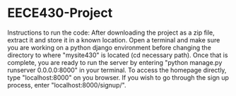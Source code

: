 # EECE430-Project

Instructions to run the code:
After downloading the project as a zip file, extract it and store it in a known location. Open a terminal and make sure you are working on a python django environment before changing the directory to where "mysite430" is located (cd necessary path). Once that is complete, you are ready to run the server by entering "python manage.py runserver 0.0.0.0:8000" in your terminal. To access the homepage directly, type "localhost:8000" on you browser. If you wish to go through the sign up process, enter "localhost:8000/signup/". 
